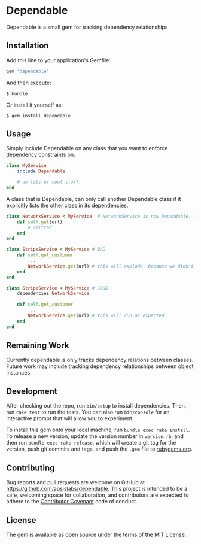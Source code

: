 # Dependable

Dependable is a small gem for tracking dependency relationships

## Installation

Add this line to your application's Gemfile:

```ruby
gem 'dependable'
```

And then execute:

    $ bundle

Or install it yourself as:

    $ gem install dependable

## Usage

Simply include Dependable on any class that you want to enforce dependency constraints on.

```ruby
class MyService
    include Dependable

    # do lots of cool stuff.
end
```

A class that is Dependable, can only call another Dependable class if it explicitly lists the other class in its dependencies.

```ruby
class NetworkService < MyService  # NetworkService is now Dependable, as it inherits from MyService, which is Dependable
    def self.get(url)
        # omitted
    end
end

class StripeService < MyService # BAD
    def self.get_customer
        ...
        NetworkService.get(url) # this will explode, because we didn't list our dependency explicitly
    end
end

class StripeService < MyService # GOOD
    dependencies NetworkService

    def self.get_customer
        ...
        NetworkService.get(url) # this will run as expected
    end
end
```

## Remaining Work

Currently dependable is only tracks dependency relations between classes. Future work may include tracking dependency relationships between object instances.

## Development

After checking out the repo, run `bin/setup` to install dependencies. Then, run `rake test` to run the tests. You can also run `bin/console` for an interactive prompt that will allow you to experiment.

To install this gem onto your local machine, run `bundle exec rake install`. To release a new version, update the version number in `version.rb`, and then run `bundle exec rake release`, which will create a git tag for the version, push git commits and tags, and push the `.gem` file to [rubygems.org](https://rubygems.org).

## Contributing

Bug reports and pull requests are welcome on GitHub at https://github.com/apsislabs/dependable. This project is intended to be a safe, welcoming space for collaboration, and contributors are expected to adhere to the [Contributor Covenant](http://contributor-covenant.org) code of conduct.

## License

The gem is available as open source under the terms of the [MIT License](http://opensource.org/licenses/MIT).
